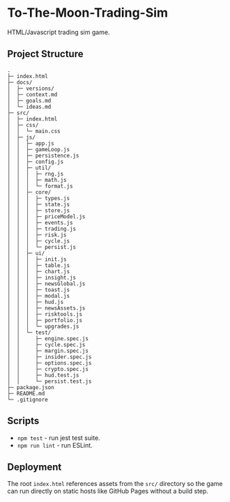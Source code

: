 # To-The-Moon-Trading-Sim

HTML/Javascript trading sim game.

## Project Structure

```
.
├─ index.html
├─ docs/
│  ├─ versions/
│  ├─ context.md
│  ├─ goals.md
│  └─ ideas.md
├─ src/
│  ├─ index.html
│  ├─ css/
│  │  └─ main.css
│  ├─ js/
│  │  ├─ app.js
│  │  ├─ gameLoop.js
│  │  ├─ persistence.js
│  │  ├─ config.js
│  │  ├─ util/
│  │  │  ├─ rng.js
│  │  │  ├─ math.js
│  │  │  └─ format.js
│  │  ├─ core/
│  │  │  ├─ types.js
│  │  │  ├─ state.js
│  │  │  ├─ store.js
│  │  │  ├─ priceModel.js
│  │  │  ├─ events.js
│  │  │  ├─ trading.js
│  │  │  ├─ risk.js
│  │  │  ├─ cycle.js
│  │  │  └─ persist.js
│  │  ├─ ui/
│  │  │  ├─ init.js
│  │  │  ├─ table.js
│  │  │  ├─ chart.js
│  │  │  ├─ insight.js
│  │  │  ├─ newsGlobal.js
│  │  │  ├─ toast.js
│  │  │  ├─ modal.js
│  │  │  ├─ hud.js
│  │  │  ├─ newsAssets.js
│  │  │  ├─ risktools.js
│  │  │  ├─ portfolio.js
│  │  │  └─ upgrades.js
│  │  └─ test/
│  │     ├─ engine.spec.js
│  │     ├─ cycle.spec.js
│  │     ├─ margin.spec.js
│  │     ├─ insider.spec.js
│  │     ├─ options.spec.js
│  │     ├─ crypto.spec.js
│  │     ├─ hud.test.js
│  │     └─ persist.test.js
├─ package.json
├─ README.md
└─ .gitignore
```

## Scripts

- `npm test` - run jest test suite.
- `npm run lint` - run ESLint.

## Deployment

The root `index.html` references assets from the `src/` directory so the
game can run directly on static hosts like GitHub Pages without a build step.
